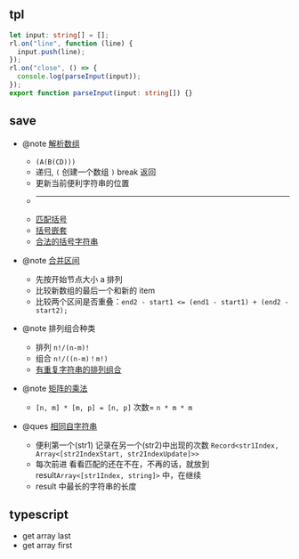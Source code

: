 ## tpl

```ts
let input: string[] = [];
rl.on("line", function (line) {
  input.push(line);
});
rl.on("close", () => {
  console.log(parseInput(input));
});
export function parseInput(input: string[]) {}
```

## save

- @note [解析数组](./src/algorithm/hj70.ts)

  - `(A(B(CD)))`
  - 递归, `(` 创建一个数组 `)` break 返回
  - 更新当前便利字符串的位置
  - ***
  - [匹配括号](./src/algorithm/hj52.ts)
  - [括号嵌套](./src/algorithm/leetcode/1614.ts)
  - [合法的括号字符串](src/algorithm/nc/nc175_2.ts)

- @note [合并区间](./src/algorithm/nc/nc37.ts)

  - 先按开始节点大小 a 排列
  - 比较新数组的最后一个和新的 item
  - 比较两个区间是否重叠：`end2 - start1 <= (end1 - start1) + (end2 - start2);`

- @note 排列组合种类

  - 排列 `n!/(n-m)!`
  - 组合 `n!/((n-m)！m!)`
  - [有重复字符串的排列组合](./src/algorithm/leetcode/0808.ts)

- @note [矩阵的乘法](./src/algorithm/hj70.ts)

  - `[n, m] * [m, p] = [n, p]` 次数= `n * m * m`

- @ques [相同自字符串](./src/algorithm/hj65.ts)
  - 便利第一个(str1) 记录在另一个(str2)中出现的次数 `Record<str1Index, Array<[str2IndexStart, str2IndexUpdate]>>`
  - 每次前进 看看匹配的还在不在，不再的话，就放到 result`Array<[str1Index, string]>` 中，在继续
  - result 中最长的字符串的长度

## typescript

- get array last
- get array first
